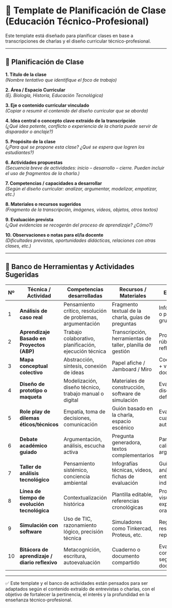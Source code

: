 # 📘 Template de Planificación de Clase (Educación Técnico-Profesional)

Este template está diseñado para planificar clases en base a transcripciones de charlas y el diseño curricular técnico-profesional.

---

## 🧩 Planificación de Clase

**1. Título de la clase**  
*(Nombre tentativo que identifique el foco de trabajo)*

**2. Área / Espacio Curricular**  
*(Ej. Biología, Historia, Educación Tecnológica)*

**3. Eje o contenido curricular vinculado**  
*(Copiar o resumir el contenido del diseño curricular que se aborda)*

**4. Idea central o concepto clave extraído de la transcripción**  
*(¿Qué idea potente, conflicto o experiencia de la charla puede servir de disparador o anclaje?)*

**5. Propósito de la clase**  
*(¿Para qué se propone esta clase? ¿Qué se espera que logren los estudiantes?)*

**6. Actividades propuestas**  
*(Secuencia breve de actividades: inicio – desarrollo – cierre. Pueden incluir el uso de fragmentos de la charla.)*

**7. Competencias / capacidades a desarrollar**  
*(Según el diseño curricular: analizar, argumentar, modelizar, empatizar, etc.)*

**8. Materiales o recursos sugeridos**  
*(Fragmento de la transcripción, imágenes, videos, objetos, otros textos)*

**9. Evaluación prevista**  
*(¿Qué evidencias se recogerán del proceso de aprendizaje? ¿Cómo?)*

**10. Observaciones o notas para el/la docente**  
*(Dificultades previstas, oportunidades didácticas, relaciones con otras clases, etc.)*

---

## 🧰 Banco de Herramientas y Actividades Sugeridas

| Nº | Técnica / Actividad | Competencias desarrolladas | Recursos / Materiales | Evaluación |
|----|---------------------|----------------------------|------------------------|------------|
| 1 | **Análisis de caso real** | Pensamiento crítico, resolución de problemas, argumentación | Fragmento textual de la charla, guías de preguntas | Informe escrito o presentación grupal |
| 2 | **Aprendizaje Basado en Proyectos (ABP)** | Trabajo colaborativo, planificación, ejecución técnica | Transcripción, herramientas de taller, planilla de gestión | Producto final, rúbrica, reflexión |
| 3 | **Mapa conceptual colectivo** | Abstracción, síntesis, conexión de ideas | Papel afiche / Jamboard / Miro | Coevaluación + validación docente |
| 4 | **Diseño de prototipo o maqueta** | Modelización, diseño técnico, trabajo manual o digital | Materiales de construcción, software de simulación | Evaluación del diseño y defensa oral |
| 5 | **Role play de dilemas éticos/técnicos** | Empatía, toma de decisiones, comunicación | Guión basado en la charla, espacio escénico | Evaluación cualitativa y autoevaluación |
| 6 | **Debate académico guiado** | Argumentación, análisis, escucha activa | Pregunta generadora, textos complementarios | Participación, calidad de argumentos |
| 7 | **Taller de análisis tecnológico** | Pensamiento sistémico, conciencia ambiental | Infografías técnicas, videos, fichas de evaluación | Guía de análisis y entrega individual |
| 8 | **Línea de tiempo de evolución tecnológica** | Contextualización histórica | Plantilla editable, referencias cronológicas | Producto visual y explicación oral |
| 9 | **Simulación con software** | Uso de TIC, razonamiento lógico, precisión técnica | Simuladores como Tinkercad, Proteus, etc. | Registro de resultados y reporte digital |
|10 | **Bitácora de aprendizaje / diario reflexivo** | Metacognición, escritura, autoevaluación | Cuaderno o documento compartido | Evaluación continua y seguimiento docente |

---

✅ Este template y el banco de actividades están pensados para ser adaptados según el contenido extraído de entrevistas o charlas, con el objetivo de fortalecer la pertinencia, el interés y la profundidad en la enseñanza técnico-profesional.

